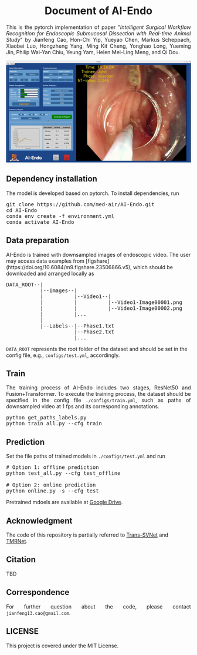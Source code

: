 <h1 align="center"> Document of AI-Endo</h1>

[//]: # (<HR SIZE=10>)
<p align="justify">This is the pytorch implementation of paper "<i>Intelligent Surgical Workflow Recognition for Endoscopic
Submucosal Dissection with Real-time Animal Study</i>" by Jianfeng Cao, Hon-Chi Yip, Yueyao Chen, Markus Scheppach, Xiaobei Luo,
Hongzheng Yang, Ming Kit Cheng, Yonghao Long, Yueming Jin, Philip Wai-Yan Chiu, Yeung Yam, Helen Mei-Ling Meng, and Qi Dou.</p>

[![Watch the video](./imgs/gui.png)](https://github.com/cao13jf/ESDGUI)

<h2>Dependency installation</h2>
The model is developed based on pytorch. To install dependencies, run

<pre>
git clone https://github.com/med-air/AI-Endo.git
cd AI-Endo
conda env create -f environment.yml
conda activate AI-Endo
</pre>

<h2>Data preparation</h2>
AI-Endo is trained with downsampled images of endoscopic video. The user may access data examples from [figshare](https://doi.org/10.6084/m9.figshare.23506866.v5), which 
should be downloaded and arranged locally as 
<pre>
DATA_ROOT--|
           |--Images--|
           |          |--Video1--|
           |          |          |--Video1-Image00001.png
           |          |          |--Video1-Image00002.png
           |          |...
           |
           |--Labels--|--Phase1.txt
                      |--Phase2.txt
                      |...
</pre>
<code>DATA_ROOT</code> represents the root folder of the dataset and should be set in the config file, e.g., <code>configs/test.yml</code>, accordingly.

<h2>Train</h2>
<p align="justify">The training process of AI-Endo includes two stages, ResNet50 and Fusion+Transformer. To execute the
training process, the dataset should be specified in the config file <code>./configs/train.yml</code>, such as paths of downsampled 
video at 1 fps and its corresponding annotations.</p>

<pre>
python get_paths_labels.py
python train_all.py --cfg train
</pre>

<h2>Prediction</h2>
<p align="justify">Set the file paths of trained models in <code>./configs/test.yml</code> and run</p>

<pre>
# Option 1: offline prediction
python test_all.py --cfg test_offline

# Option 2: online prediction
python online.py -s --cfg test
</pre>
Pretrained mdoels are available at [Google Drive](https://drive.google.com/drive/folders/1aMgEuxhZjLtSJ3ica6EVKYkGeMGG1Vtw?usp=share_link).

<h2>Acknowledgment</h2>
The code of this repository is partially referred to <a href="https://github.com/xjgaocs/Trans-SVNet">Trans-SVNet</a> and <a href="https://github.com/YuemingJin/TMRNet">TMRNet</a>.

<h2>Citation</h2>
TBD

<h2>Correspondence</h2>
<p align="justify">For further question about the code, please contact <code>jianfeng13.cao@gmail.com</code>.</p>

<h2>LICENSE</h2>
<p align="justify">This project is covered under the MIT License.</p>
